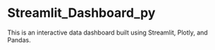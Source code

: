 # Streamlit_Dashboard_py
This is an interactive data dashboard built using Streamlit, Plotly, and Pandas.
